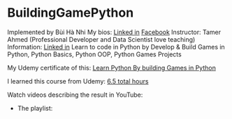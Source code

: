 # BuildingGamePython

Implemented by Bùi Hà Nhi
My bios: [Linked in](https://www.linkedin.com/in/buihanhi) [Facebook](www.facebook.com/bhanih)
Instructor: Tamer Ahmed (Professional Developer and Data Scientist love teaching)
Information: [Linked in](https://www.linkedin.com/in/tamer-ahmed-temotec-academy/)
Learn to code in Python by Develop & Build Games in Python, Python Basics, Python OOP, Python Games Projects

My Udemy certificate of this: [Learn Python By building Games in Python](https://i.pinimg.com/originals/1a/ae/b9/1aaeb92db944020a324c1b1d5bdd1522.gif)

I learned this course from Udemy: [6.5 total hours](https://www.udemy.com/share/1057vc3@kdeFaMZsRUzy0a533htene07-H-p46B05qsc-i-VaKWSBH3kYpJNfTj6O3rcerhkJg==/)

Watch videos describing the result in YouTube:

- The playlist:
